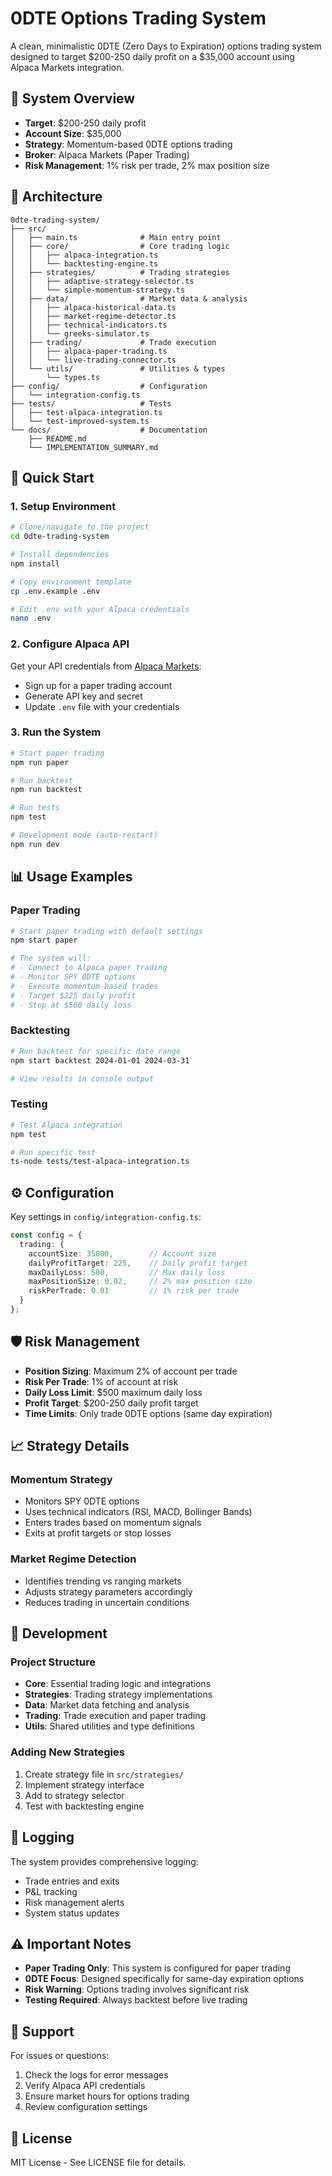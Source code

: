 
# 0DTE Options Trading System

A clean, minimalistic 0DTE (Zero Days to Expiration) options trading system designed to target $200-250 daily profit on a $35,000 account using Alpaca Markets integration.

## 🎯 System Overview

- **Target**: $200-250 daily profit
- **Account Size**: $35,000
- **Strategy**: Momentum-based 0DTE options trading
- **Broker**: Alpaca Markets (Paper Trading)
- **Risk Management**: 1% risk per trade, 2% max position size

## 📁 Architecture

```
0dte-trading-system/
├── src/
│   ├── main.ts              # Main entry point
│   ├── core/                # Core trading logic
│   │   ├── alpaca-integration.ts
│   │   └── backtesting-engine.ts
│   ├── strategies/          # Trading strategies
│   │   ├── adaptive-strategy-selector.ts
│   │   └── simple-momentum-strategy.ts
│   ├── data/                # Market data & analysis
│   │   ├── alpaca-historical-data.ts
│   │   ├── market-regime-detector.ts
│   │   ├── technical-indicators.ts
│   │   └── greeks-simulator.ts
│   ├── trading/             # Trade execution
│   │   ├── alpaca-paper-trading.ts
│   │   └── live-trading-connector.ts
│   └── utils/               # Utilities & types
│       └── types.ts
├── config/                  # Configuration
│   └── integration-config.ts
├── tests/                   # Tests
│   ├── test-alpaca-integration.ts
│   └── test-improved-system.ts
└── docs/                    # Documentation
    ├── README.md
    └── IMPLEMENTATION_SUMMARY.md
```

## 🚀 Quick Start

### 1. Setup Environment

```bash
# Clone/navigate to the project
cd 0dte-trading-system

# Install dependencies
npm install

# Copy environment template
cp .env.example .env

# Edit .env with your Alpaca credentials
nano .env
```

### 2. Configure Alpaca API

Get your API credentials from [Alpaca Markets](https://alpaca.markets/):
- Sign up for a paper trading account
- Generate API key and secret
- Update `.env` file with your credentials

### 3. Run the System

```bash
# Start paper trading
npm run paper

# Run backtest
npm run backtest

# Run tests
npm test

# Development mode (auto-restart)
npm run dev
```

## 📊 Usage Examples

### Paper Trading
```bash
# Start paper trading with default settings
npm start paper

# The system will:
# - Connect to Alpaca paper trading
# - Monitor SPY 0DTE options
# - Execute momentum-based trades
# - Target $225 daily profit
# - Stop at $500 daily loss
```

### Backtesting
```bash
# Run backtest for specific date range
npm start backtest 2024-01-01 2024-03-31

# View results in console output
```

### Testing
```bash
# Test Alpaca integration
npm test

# Run specific test
ts-node tests/test-alpaca-integration.ts
```

## ⚙️ Configuration

Key settings in `config/integration-config.ts`:

```typescript
const config = {
  trading: {
    accountSize: 35000,        // Account size
    dailyProfitTarget: 225,    // Daily profit target
    maxDailyLoss: 500,         // Max daily loss
    maxPositionSize: 0.02,     // 2% max position size
    riskPerTrade: 0.01         // 1% risk per trade
  }
};
```

## 🛡️ Risk Management

- **Position Sizing**: Maximum 2% of account per trade
- **Risk Per Trade**: 1% of account at risk
- **Daily Loss Limit**: $500 maximum daily loss
- **Profit Target**: $200-250 daily profit target
- **Time Limits**: Only trade 0DTE options (same day expiration)

## 📈 Strategy Details

### Momentum Strategy
- Monitors SPY 0DTE options
- Uses technical indicators (RSI, MACD, Bollinger Bands)
- Enters trades based on momentum signals
- Exits at profit targets or stop losses

### Market Regime Detection
- Identifies trending vs ranging markets
- Adjusts strategy parameters accordingly
- Reduces trading in uncertain conditions

## 🔧 Development

### Project Structure
- **Core**: Essential trading logic and integrations
- **Strategies**: Trading strategy implementations
- **Data**: Market data fetching and analysis
- **Trading**: Trade execution and paper trading
- **Utils**: Shared utilities and type definitions

### Adding New Strategies
1. Create strategy file in `src/strategies/`
2. Implement strategy interface
3. Add to strategy selector
4. Test with backtesting engine

## 📝 Logging

The system provides comprehensive logging:
- Trade entries and exits
- P&L tracking
- Risk management alerts
- System status updates

## ⚠️ Important Notes

- **Paper Trading Only**: This system is configured for paper trading
- **0DTE Focus**: Designed specifically for same-day expiration options
- **Risk Warning**: Options trading involves significant risk
- **Testing Required**: Always backtest before live trading

## 🤝 Support

For issues or questions:
1. Check the logs for error messages
2. Verify Alpaca API credentials
3. Ensure market hours for options trading
4. Review configuration settings

## 📄 License

MIT License - See LICENSE file for details.
